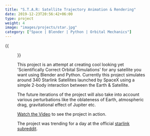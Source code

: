 ```yaml
---
title: "S.T.A.R: Satellite Trajectory Animation & Rendering"
date: 2019-12-23T20:56:42+06:00
type: project
weight: 4
image: "images/projects/star.jpg"
category: ["Space | Blender | Python | Orbital Mechanics"]
---
```


{{<figure src="/images/projects/star.gif" alt="steward" loading="eager" width="300">}}

This project is an attempt at creating cool looking yet 'Scientifically Correct Orbital Simulations' for any satellite you want using Blender and Python.
Currently this project simulates around 340 Starlink Satellites launched by SpaceX using a simple 2-body interaction between the Earth & Satellite. 

The future iterations of the project will also take into account various perturbations like the oblateness of Earth, atmospheric drag, gravitational effect of Jupiter etc.

[Watch the Video](https://www.youtube.com/watch?v=Pl94gpMpK6M) to see the project in action.

The project was trending for a day at the official [starlink subreddit](https://www.reddit.com/r/Starlink/comments/gvcnp8/starlink_satellite_simulation_with_blender_python/).


